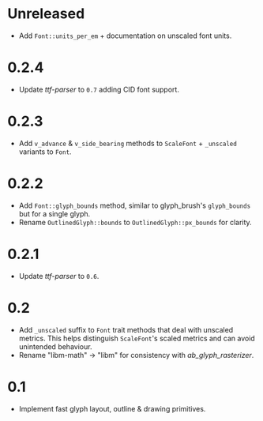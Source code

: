 # Unreleased
* Add `Font::units_per_em` + documentation on unscaled font units.

# 0.2.4
* Update _ttf-parser_ to `0.7` adding CID font support.

# 0.2.3
* Add `v_advance` & `v_side_bearing` methods to `ScaleFont` + `_unscaled` variants to `Font`.

# 0.2.2
* Add `Font::glyph_bounds` method, similar to glyph_brush's `glyph_bounds` but for a single glyph.
* Rename `OutlinedGlyph::bounds` to `OutlinedGlyph::px_bounds` for clarity.

# 0.2.1
* Update _ttf-parser_ to `0.6`.

# 0.2
* Add `_unscaled` suffix to  `Font` trait methods that deal with unscaled metrics.
  This helps distinguish `ScaleFont`'s scaled metrics and can avoid unintended behaviour.
* Rename "libm-math" -> "libm" for consistency with _ab_glyph_rasterizer_. 

# 0.1
* Implement fast glyph layout, outline & drawing primitives.
